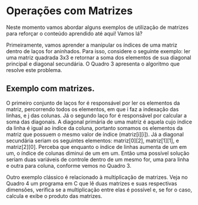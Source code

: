 # Operações com Matrizes

Neste momento vamos abordar alguns exemplos de utilização de matrizes para reforçar o conteúdo aprendido até aqui! Vamos lá?

Primeiramente, vamos aprender a manipular os índices de uma matriz dentro de laços for aninhados. Para isso, considere o seguinte exemplo: ler uma matriz quadrada 3x3 e retornar a soma dos elementos de sua diagonal principal e diagonal secundária. O Quadro 3 apresenta o algoritmo que resolve este problema.

## Exemplo com matrizes.

O primeiro conjunto de laços for é responsável por ler os elementos da matriz, percorrendo todos os elementos, em que i faz a indexação das linhas, e j das colunas. Já o segundo laço for é responsável por calcular a soma das diagonais. A diagonal primária de uma matriz é aquela cujo índice da linha é igual ao índice da coluna, portanto somamos os elementos da matriz que possuem o mesmo valor de índice (matriz[i][i]). Já a diagonal secundária seriam os seguintes elementos: matriz[0][2], matriz[1][1], e matriz[2][0]. Perceba que enquanto o índice de linhas aumenta de um em um, o índice de colunas diminui de um em um. Então uma possível solução seriam duas variáveis de controle dentro de um mesmo for, uma para linha e outra para coluna, conforme vemos no Quadro 3.

Outro exemplo clássico é relacionado à multiplicação de matrizes. Veja no Quadro 4 um programa em C que lê duas matrizes e suas respectivas dimensões, verifica se a multiplicação entre elas é possível e, se for o caso, calcula e exibe o produto das matrizes.
